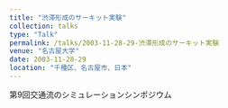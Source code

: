 ```yaml
---
title: "渋滞形成のサーキット実験"
collection: talks
type: "Talk"
permalink: /talks/2003-11-28-29-渋滞形成のサーキット実験
venue: "名古屋大学"
date: 2003-11-28-29
location: "千種区、名古屋市、日本"
---
```


第9回交通流のシミュレーションシンポジウム
